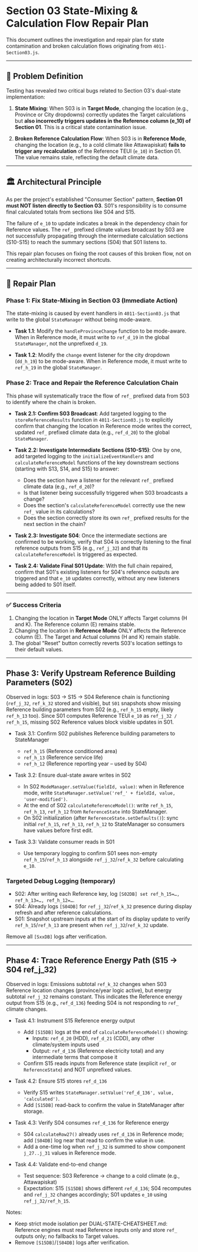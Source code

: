 # Section 03 State-Mixing & Calculation Flow Repair Plan

This document outlines the investigation and repair plan for state contamination and broken calculation flows originating from `4011-Section03.js`.

---

## 🚨 Problem Definition

Testing has revealed two critical bugs related to Section 03's dual-state implementation:

1.  **State Mixing**: When S03 is in **Target Mode**, changing the location (e.g., Province or City dropdowns) correctly updates the Target calculations but **also incorrectly triggers updates in the Reference column (e_10) of Section 01**. This is a critical state contamination issue.

2.  **Broken Reference Calculation Flow**: When S03 is in **Reference Mode**, changing the location (e.g., to a cold climate like Attawapiskat) **fails to trigger any recalculation** of the Reference TEUI (`e_10`) in Section 01. The value remains stale, reflecting the default climate data.

---

## 🏛️ Architectural Principle

As per the project's established "Consumer Section" pattern, **Section 01 must NOT listen directly to Section 03**. S01's responsibility is to consume final calculated totals from sections like S04 and S15.

The failure of `e_10` to update indicates a break in the dependency chain for Reference values. The `ref_` prefixed climate values broadcast by S03 are not successfully propagating through the intermediate calculation sections (S10-S15) to reach the summary sections (S04) that S01 listens to.

This repair plan focuses on fixing the root causes of this broken flow, not on creating architecturally incorrect shortcuts.

---

## 🔧 Repair Plan

### Phase 1: Fix State-Mixing in Section 03 (Immediate Action)

The state-mixing is caused by event handlers in `4011-Section03.js` that write to the global `StateManager` without being mode-aware.

-   **Task 1.1**: Modify the `handleProvinceChange` function to be mode-aware. When in Reference mode, it must write to `ref_d_19` in the global `StateManager`, not the unprefixed `d_19`.

-   **Task 1.2**: Modify the `change` event listener for the city dropdown (`dd_h_19`) to be mode-aware. When in Reference mode, it must write to `ref_h_19` in the global `StateManager`.

### Phase 2: Trace and Repair the Reference Calculation Chain

This phase will systematically trace the flow of `ref_` prefixed data from S03 to identify where the chain is broken.

-   **Task 2.1: Confirm S03 Broadcast**: Add targeted logging to the `storeReferenceResults` function in `4011-Section03.js` to explicitly confirm that changing the location in Reference mode writes the correct, updated `ref_` prefixed climate data (e.g., `ref_d_20`) to the global `StateManager`.

-   **Task 2.2: Investigate Intermediate Sections (S10-S15)**: One by one, add targeted logging to the `initializeEventHandlers` and `calculateReferenceModel` functions of the key downstream sections (starting with S13, S14, and S15) to answer:
    -   Does the section have a listener for the relevant `ref_` prefixed climate data (e.g., `ref_d_20`)?
    -   Is that listener being successfully triggered when S03 broadcasts a change?
    -   Does the section's `calculateReferenceModel` correctly use the new `ref_` value in its calculations?
    -   Does the section correctly store its own `ref_` prefixed results for the next section in the chain?

-   **Task 2.3: Investigate S04**: Once the intermediate sections are confirmed to be working, verify that S04 is correctly listening to the final reference outputs from S15 (e.g., `ref_j_32`) and that its `calculateReferenceModel` is triggered as expected.

-   **Task 2.4: Validate Final S01 Update**: With the full chain repaired, confirm that S01's existing listeners for S04's reference outputs are triggered and that `e_10` updates correctly, without any new listeners being added to S01 itself.

---

### ✅ Success Criteria

1.  Changing the location in **Target Mode** ONLY affects Target columns (H and K). The Reference column (E) remains stable.
2.  Changing the location in **Reference Mode** ONLY affects the Reference column (E). The Target and Actual columns (H and K) remain stable.
3.  The global "Reset" button correctly reverts S03's location settings to their default values.

---

## Phase 3: Verify Upstream Reference Building Parameters (S02)

Observed in logs: S03 → S15 → S04 Reference chain is functioning (`ref_j_32`, `ref_k_32` stored and visible), but `S01` snapshots show missing Reference building parameters from S02 (e.g., `ref_h_15` empty, likely `ref_h_13` too). Since S01 computes Reference TEUI `e_10` as `ref_j_32 / ref_h_15`, missing S02 Reference values block visible updates in S01.

-  Task 3.1: Confirm S02 publishes Reference building parameters to StateManager
   - `ref_h_15` (Reference conditioned area)
   - `ref_h_13` (Reference service life)
   - `ref_h_12` (Reference reporting year – used by S04)

-  Task 3.2: Ensure dual-state aware writes in S02
   - In S02 `ModeManager.setValue(fieldId, value)`: when in Reference mode, write `StateManager.setValue('ref_' + fieldId, value, 'user-modified')`.
   - At the end of S02 `calculateReferenceModel()`: write `ref_h_15`, `ref_h_13`, `ref_h_12` from `ReferenceState` into StateManager.
   - On S02 initialization (after `ReferenceState.setDefaults()`): sync initial `ref_h_15`, `ref_h_13`, `ref_h_12` to StateManager so consumers have values before first edit.

-  Task 3.3: Validate consumer reads in S01
   - Use temporary logging to confirm S01 sees non-empty `ref_h_15`/`ref_h_13` alongside `ref_j_32`/`ref_k_32` before calculating `e_10`.

### Targeted Debug Logging (temporary)

-  S02: After writing each Reference key, log `[S02DB] set ref_h_15=…, ref_h_13=…, ref_h_12=…`.
-  S04: Already logs `[S04DB]` for `ref_j_32`/`ref_k_32` presence during display refresh and after reference calculations.
-  S01: Snapshot upstream inputs at the start of its display update to verify `ref_h_15`/`ref_h_13` are present when `ref_j_32`/`ref_k_32` update.

Remove all `[SxxDB]` logs after verification.

---

## Phase 4: Trace Reference Energy Path (S15 → S04 ref_j_32)

Observed in logs: Emissions subtotal `ref_k_32` changes when S03 Reference location changes (province/year logic active), but energy subtotal `ref_j_32` remains constant. This indicates the Reference energy output from S15 (e.g., `ref_d_136`) feeding S04 is not responding to `ref_` climate changes.

-  Task 4.1: Instrument S15 Reference energy output
   - Add `[S15DB]` logs at the end of `calculateReferenceModel()` showing:
     - Inputs: `ref_d_20` (HDD), `ref_d_21` (CDD), any other climate/system inputs used
     - Output: `ref_d_136` (Reference electricity total) and any intermediate terms that compose it
   - Confirm S15 reads inputs from Reference state (explicit `ref_` or `ReferenceState`) and NOT unprefixed values.

-  Task 4.2: Ensure S15 stores `ref_d_136`
   - Verify S15 writes `StateManager.setValue('ref_d_136', value, 'calculated')`.
   - Add `[S15DB]` read-back to confirm the value in StateManager after storage.

-  Task 4.3: Verify S04 consumes `ref_d_136` for Reference energy
   - S04 `calculateRow27()` already uses `ref_d_136` in Reference mode; add `[S04DB]` log near that read to confirm the value in use.
   - Add a one-time log when `ref_j_32` is summed to show component `j_27..j_31` values in Reference mode.

-  Task 4.4: Validate end-to-end change
   - Test sequence: S03 Reference → change to a cold climate (e.g., Attawapiskat)
   - Expectation: S15 `[S15DB]` shows different `ref_d_136`; S04 recomputes and `ref_j_32` changes accordingly; S01 updates `e_10` using `ref_j_32/ref_h_15`.

Notes:
- Keep strict mode isolation per DUAL-STATE-CHEATSHEET.md: Reference engines must read Reference inputs only and store `ref_` outputs only; no fallbacks to Target values.
- Remove `[S15DB]`/`[S04DB]` logs after verification.
